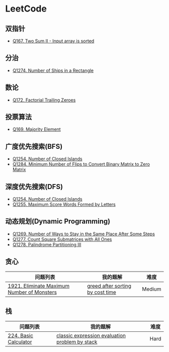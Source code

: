 # LeetCode
## 双指针
- [Q167. Two Sum II - Input array is sorted](https://github.com/ronhou/leetcode/blob/master/Daily/Easy_Difficulty/Q167_Two_Sum_II__Input_array_is_sorted.md)

## 分治
- [Q1274. Number of Ships in a Rectangle](https://github.com/ronhou/leetcode/blob/master/Contest/Biweekly_Contest_14/Q1274_Number_of_Ships_in_a_Rectangle.md)

## 数论
- [Q172. Factorial Trailing Zeroes](https://github.com/ronhou/leetcode/blob/master/Daily/Easy_Difficulty/Q172_Factorial_Trailing_Zeroes.md)

## 投票算法
- [Q169. Majority Element](https://github.com/ronhou/leetcode/blob/master/Daily/Easy_Difficulty/Q169_Majority_Element.md)

## 广度优先搜索(BFS)
- [Q1254. Number of Closed Islands](https://github.com/ronhou/leetcode/blob/master/Contest/Weekly_Contest_162/Q1254_Number_of_Closed_Islands.md)
- [Q1284. Minimum Number of Flips to Convert Binary Matrix to Zero Matrix](https://github.com/ronhou/leetcode/blob/master/Contest/Weekly_Contest_166/Q1284_Minimum_Number_of_Flips_to_Convert_Binary_Matrix_to_Zero_Matrix.md)

## 深度优先搜索(DFS)
- [Q1254. Number of Closed Islands](https://github.com/ronhou/leetcode/blob/master/Contest/Weekly_Contest_162/Q1254_Number_of_Closed_Islands.md)
- [Q1255. Maximum Score Words Formed by Letters](https://github.com/ronhou/leetcode/blob/master/Contest/Weekly_Contest_162/Q1255_Maximum_Score_Words_Formed_by_Letters.md)

## 动态规划(Dynamic Programming)
- [Q1269. Number of Ways to Stay in the Same Place After Some Steps](https://github.com/ronhou/leetcode/blob/master/Contest/Weekly_Contest_164/Q1269_Number_of_Ways_to_Stay_in_the_Same_Place_After_Some_Steps.md)
- [Q1277. Count Square Submatrices with All Ones](https://github.com/ronhou/leetcode/blob/master/Contest/Weekly_Contest_165/Q1277_Count_Square_Submatrices_with_All_Ones.md)
- [Q1278. Palindrome Partitioning III](https://github.com/ronhou/leetcode/blob/master/Contest/Weekly_Contest_165/Q1278_Palindrome_Partitioning_III.md)

## 贪心
| 问题列表 | 我的题解 | 难度 |
| ------- | -------- | --- |
| [1921. Eliminate Maximum Number of Monsters](https://leetcode.cn/problems/eliminate-maximum-number-of-monsters/) | [greed after sorting by cost time](https://github.com/ronhou/leetcode/blob/master/Solutions/1921_Eliminate_Maximum_Number_of_Monsters.md) | Medium |

## 栈
| 问题列表 | 我的题解 | 难度 |
| ------- | -------- | --- |
| [224. Basic Calculator](https://leetcode.cn/problems/basic-calculator/) | [classic expression evaluation problem by stack](https://github.com/ronhou/leetcode/blob/master/Solutions/224_Basic_Calculator.md) | Hard |